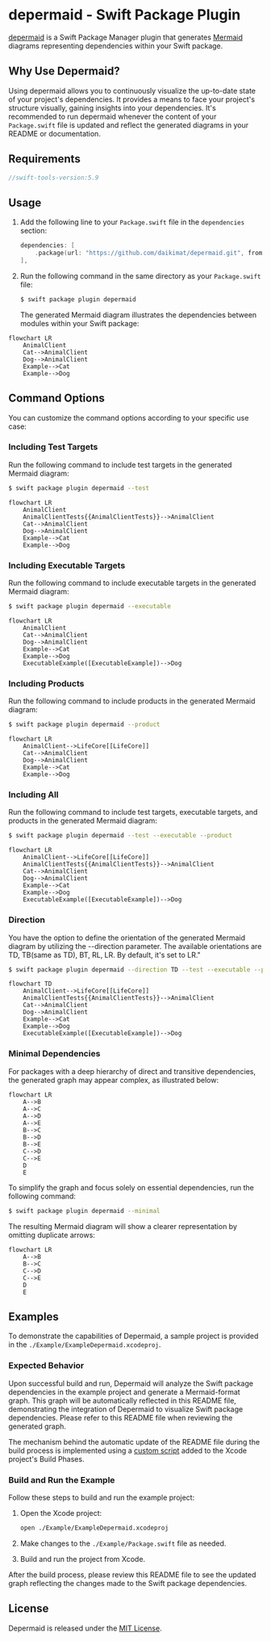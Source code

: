 # depermaid - Swift Package Plugin

[depermaid](https://github.com/daikimat/depermaid) is a Swift Package Manager plugin that generates [Mermaid](https://mermaid-js.github.io/mermaid/) diagrams representing dependencies within your Swift package.

## Why Use Depermaid?

Using depermaid allows you to continuously visualize the up-to-date state of your project's dependencies. It provides a means to face your project's structure visually, gaining insights into your dependencies. It's recommended to run depermaid whenever the content of your `Package.swift` file is updated and reflect the generated diagrams in your README or documentation.

## Requirements
```swift
//swift-tools-version:5.9
```

## Usage

1. Add the following line to your `Package.swift` file in the `dependencies` section:

    ```swift
    dependencies: [
        .package(url: "https://github.com/daikimat/depermaid.git", from: "1.0.1")
    ],
    ```

2. Run the following command in the same directory as your `Package.swift` file:

    ```bash
    $ swift package plugin depermaid
    ```

    The generated Mermaid diagram illustrates the dependencies between modules within your Swift package:

```mermaid
flowchart LR
    AnimalClient
    Cat-->AnimalClient
    Dog-->AnimalClient
    Example-->Cat
    Example-->Dog
```

## Command Options

You can customize the command options according to your specific use case:

### Including Test Targets

Run the following command to include test targets in the generated Mermaid diagram:

```bash
$ swift package plugin depermaid --test
```

```mermaid
flowchart LR
    AnimalClient
    AnimalClientTests{{AnimalClientTests}}-->AnimalClient
    Cat-->AnimalClient
    Dog-->AnimalClient
    Example-->Cat
    Example-->Dog
```

### Including Executable Targets

Run the following command to include executable targets in the generated Mermaid diagram:

```bash
$ swift package plugin depermaid --executable
```

```mermaid
flowchart LR
    AnimalClient
    Cat-->AnimalClient
    Dog-->AnimalClient
    Example-->Cat
    Example-->Dog
    ExecutableExample([ExecutableExample])-->Dog
```

### Including Products

Run the following command to include products in the generated Mermaid diagram:

```bash
$ swift package plugin depermaid --product
```

```mermaid
flowchart LR
    AnimalClient-->LifeCore[[LifeCore]]
    Cat-->AnimalClient
    Dog-->AnimalClient
    Example-->Cat
    Example-->Dog
```

### Including All

Run the following command to include test targets, executable targets, and products in the generated Mermaid diagram:

```bash
$ swift package plugin depermaid --test --executable --product
```

```mermaid
flowchart LR
    AnimalClient-->LifeCore[[LifeCore]]
    AnimalClientTests{{AnimalClientTests}}-->AnimalClient
    Cat-->AnimalClient
    Dog-->AnimalClient
    Example-->Cat
    Example-->Dog
    ExecutableExample([ExecutableExample])-->Dog
```

### Direction

You have the option to define the orientation of the generated Mermaid diagram by utilizing the --direction parameter. The available orientations are TD, TB(same as TD), BT, RL, LR. By default, it's set to LR."

```bash
$ swift package plugin depermaid --direction TD --test --executable --product
```

```mermaid
flowchart TD
    AnimalClient-->LifeCore[[LifeCore]]
    AnimalClientTests{{AnimalClientTests}}-->AnimalClient
    Cat-->AnimalClient
    Dog-->AnimalClient
    Example-->Cat
    Example-->Dog
    ExecutableExample([ExecutableExample])-->Dog
```

### Minimal Dependencies

For packages with a deep hierarchy of direct and transitive dependencies, the generated graph may appear complex, as illustrated below:

```mermaid
flowchart LR
    A-->B
    A-->C
    A-->D
    A-->E
    B-->C
    B-->D
    B-->E
    C-->D
    C-->E
    D
    E
```

To simplify the graph and focus solely on essential dependencies, run the following command:

```bash
$ swift package plugin depermaid --minimal
```

The resulting Mermaid diagram will show a clearer representation by omitting duplicate arrows:

```mermaid
flowchart LR
    A-->B
    B-->C
    C-->D
    C-->E
    D
    E
```

## Examples

To demonstrate the capabilities of Depermaid, a sample project is provided in the `./Example/ExampleDepermaid.xcodeproj`.

### Expected Behavior

Upon successful build and run, Depermaid will analyze the Swift package dependencies in the example project and generate a Mermaid-format graph. This graph will be automatically reflected in this README file, demonstrating the integration of Depermaid to visualize Swift package dependencies. Please refer to this README file when reviewing the generated graph.

The mechanism behind the automatic update of the README file during the build process is implemented using a [custom script](./tool/syncExampleToReadme.sh) added to the Xcode project's Build Phases.

### Build and Run the Example

Follow these steps to build and run the example project:

1. Open the Xcode project:

   ```bash
   open ./Example/ExampleDepermaid.xcodeproj
   ```

2. Make changes to the `./Example/Package.swift` file as needed.

3. Build and run the project from Xcode.

After the build process, please review this README file to see the updated graph reflecting the changes made to the Swift package dependencies.

## License

Depermaid is released under the [MIT License](LICENSE).
